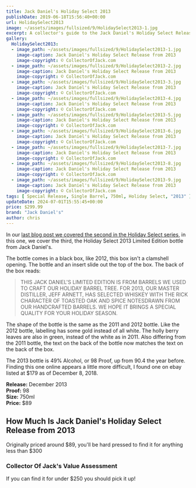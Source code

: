 ```yaml
---
title: Jack Daniel's Holiday Select 2013
publishDate: 2019-06-18T15:56:40+00:00
url: HolidaySelect2013
image: ~/assets/images/fullsized/9/HolidaySelect2013-1.jpg
excerpt: A collector's guide to the Jack Daniel's Holiday Select Release from 2013
gallery:
  HolidaySelect2013:
  - image_path: ~/assets/images/fullsized/9/HolidaySelect2013-1.jpg
    image-caption: Jack Daniel's Holiday Select Release from 2013
    image-copyright: © CollectorOfJack.com
  - image_path: ~/assets/images/fullsized/9/HolidaySelect2013-2.jpg
    image-caption: Jack Daniel's Holiday Select Release from 2013
    image-copyright: © CollectorOfJack.com
  - image_path: ~/assets/images/fullsized/9/HolidaySelect2013-3.jpg
    image-caption: Jack Daniel's Holiday Select Release from 2013
    image-copyright: © CollectorOfJack.com
  - image_path: ~/assets/images/fullsized/9/HolidaySelect2013-4.jpg
    image-caption: Jack Daniel's Holiday Select Release from 2013
    image-copyright: © CollectorOfJack.com
  - image_path: ~/assets/images/fullsized/9/HolidaySelect2013-5.jpg
    image-caption: Jack Daniel's Holiday Select Release from 2013
    image-copyright: © CollectorOfJack.com
  - image_path: ~/assets/images/fullsized/9/HolidaySelect2013-6.jpg
    image-caption: Jack Daniel's Holiday Select Release from 2013
    image-copyright: © CollectorOfJack.com
  - image_path: ~/assets/images/fullsized/9/HolidaySelect2013-7.jpg
    image-caption: Jack Daniel's Holiday Select Release from 2013
    image-copyright: © CollectorOfJack.com
  - image_path: ~/assets/images/fullsized/9/HolidaySelect2013-8.jpg
    image-caption: Jack Daniel's Holiday Select Release from 2013
    image-copyright: © CollectorOfJack.com
  - image_path: ~/assets/images/fullsized/9/HolidaySelect2013-9.jpg
    image-caption: Jack Daniel's Holiday Select Release from 2013
    image-copyright: © CollectorOfJack.com
tags: [ Special Release, Single Barrel, 750ml, Holiday Select, "2013" ]
updateDate: 2024-07-01T15:55:45+00:00
price: $299.99
brand: "Jack Daniel's"
author: chris
---
```

In our [last blog post we covered the second in the Holiday Select series](/HolidaySelect2012), in this one, we cover the third, the Holiday Select 2013 Limited Edition bottle from Jack Daniel's. 


The bottle comes in a black box, like 2012, this box isn't a clamshell opening. The bottle and an insert slide out the top of the box. The back of the box reads:

> THIS JACK DANIEL'S LIMITED EDITION IS FROM BARRELS WE USED TO CRAFT OUR HOLIDAY BARREL TREE. FOR 2013, OUR MASTER DISTILLER, JEFF ARNETT, HAS SELECTED WHISKEY WITH THE RICK CHARACTER OF TOASTED OAK AND SPICE NOTESDRAWN FROM OUR HANDCRAFTED BARRELS. WE HOPE IT BRINGS A SPECIAL QUALITY FOR YOUR HOLIDAY SEASON.

The shape of the bottle is the same as the 2011 and 2012 bottle. Like the 2012 bottle, labelling has some gold instead of all white. The holly berry leaves are also in green, instead of the white as in 2011. Also differing from the 2011 bottle, the text on the back of the bottle now matches the text on the back of the box. 

The 2013 bottle is 49% Alcohol, or 98 Proof, up from 90.4 the year before. Finding this one online appears a little more difficult, I found one on ebay listed at $179 as of December 8, 2018. 

**Release:** December 2013  
**Proof:** 98  
**Size:** 750ml  
**Price:** $89  

## How Much Is Jack Daniel's Holiday Select Release from 2013
Originally priced around $89, you'll be hard pressed to find it for anything less than $300
 
### Collector Of Jack's Value Assessment
If you can find it for under $250 you should pick it up!

